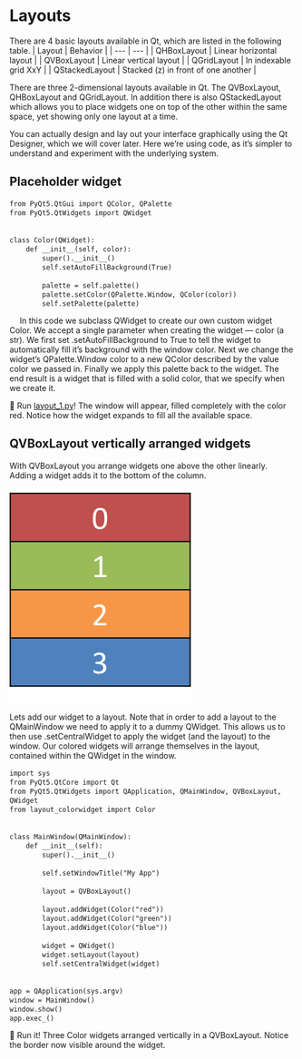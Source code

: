 # Layouts

There are 4 basic layouts available in Qt, which are listed in the following table.
| Layout | Behavior |
| --- | --- |
| QHBoxLayout | Linear horizontal layout |
| QVBoxLayout | Linear vertical layout |
| QGridLayout | In indexable grid XxY |
| QStackedLayout | Stacked (z) in front of one another |

There are three 2-dimensional layouts available in Qt. The QVBoxLayout, QHBoxLayout and QGridLayout. In addition there is also QStackedLayout which allows you to place widgets one on top of the other within the same space, yet showing only one layout at a time.

You can actually design and lay out your interface graphically using the Qt Designer, which we will cover later. Here we’re using code, as it’s simpler to understand and experiment with the underlying system.

## Placeholder widget

```
from PyQt5.QtGui import QColor, QPalette
from PyQt5.QtWidgets import QWidget


class Color(QWidget):
    def __init__(self, color):
        super().__init__()
        self.setAutoFillBackground(True)

        palette = self.palette()
        palette.setColor(QPalette.Window, QColor(color))
        self.setPalette(palette)
```

&emsp; In this code we subclass QWidget to create our own custom widget Color. We
accept a single parameter when creating the widget — color (a str). We first
set .setAutoFillBackground to True to tell the widget to automatically fill it’s
background with the window color. Next we change the widget’s
QPalette.Window color to a new QColor described by the value color we passed
in. Finally we apply this palette back to the widget. The end result is a widget
that is filled with a solid color, that we specify when we create it.

🚀 Run [layout_1.py](https://github.com/phuoctan4141/python/blob/main/pythonGUIs/Basic%20PyQt5%20Features/Layouts/layout_1.py)! The window will appear, filled completely with the color red. Notice how the widget expands to fill all the available space.

## QVBoxLayout vertically arranged widgets

With QVBoxLayout you arrange widgets one above the other linearly. Adding a widget adds it to the bottom of the column.

![A QVBoxLayout, filled from top to bottom](https://github.com/phuoctan4141/python/blob/main/pythonGUIs/Basic%20PyQt5%20Features/Layouts/images/A%20QVBoxLayout%2C%20filled%20from%20top%20to%20bottom.png)

Lets add our widget to a layout. Note that in order to add a layout to the QMainWindow we need to apply it to a dummy QWidget. This allows us to then use .setCentralWidget to apply the widget (and the layout) to the window. Our colored widgets will arrange themselves in the layout, contained within the QWidget in the window.

```
import sys
from PyQt5.QtCore import Qt
from PyQt5.QtWidgets import QApplication, QMainWindow, QVBoxLayout, QWidget
from layout_colorwidget import Color


class MainWindow(QMainWindow):
    def __init__(self):
        super().__init__()

        self.setWindowTitle("My App")

        layout = QVBoxLayout()

        layout.addWidget(Color("red"))
        layout.addWidget(Color("green"))
        layout.addWidget(Color("blue"))

        widget = QWidget()
        widget.setLayout(layout)
        self.setCentralWidget(widget)


app = QApplication(sys.argv)
window = MainWindow()
window.show()
app.exec_()
```

🚀 Run it! Three Color widgets arranged vertically in a QVBoxLayout. Notice the border now visible around the widget.

